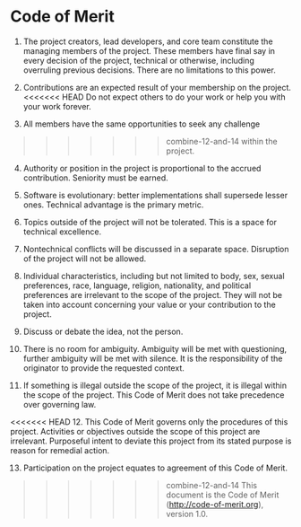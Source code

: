 # Code of Merit

1. The project creators, lead developers, and core team constitute
the managing members of the project. These members have final say in every
decision of the project, technical or otherwise, including overruling
previous decisions. There are no limitations to this power.

2. Contributions are an expected result of your membership on the project.
<<<<<<< HEAD
Do not expect others to do your work or help you with your work forever.

3. All members have the same opportunities to seek any challenge
>>>>>>> combine-12-and-14
within the project.

4. Authority or position in the project is proportional
to the accrued contribution. Seniority must be earned.

5. Software is evolutionary: better implementations shall supersede lesser
ones. Technical advantage is the primary metric.

6. Topics outside of the project
will not be tolerated. This is a space for technical excellence.

7. Nontechnical conflicts will be discussed in a separate space. Disruption
of the project will not be allowed.

8. Individual characteristics, including but not limited to
body, sex, sexual preferences, race, language, religion, nationality,
and political preferences are irrelevant to the scope of the project.
They will not be taken into account concerning your value or
your contribution to the project.

9. Discuss or debate the idea, not the person.

10. There is no room for ambiguity. Ambiguity will be met with questioning,
further ambiguity will be met with silence. It is the responsibility
of the originator to provide the requested context.

11. If something is illegal outside the scope of the project, it is illegal
within the scope of the project. This Code of Merit does not take precedence
over governing law.

<<<<<<< HEAD
12. This Code of Merit governs only the procedures of this project.
Activities or objectives outside the scope of this project are irrelevant.
Purposeful intent to deviate this project from its stated purpose
is reason for remedial action.

13. Participation on the project equates to agreement of this Code of Merit.

>>>>>>> combine-12-and-14
This document is the Code of Merit (http://code-of-merit.org), version 1.0.
